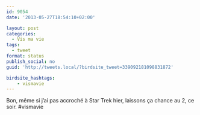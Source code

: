 ```yaml
---
id: 9054
date: '2013-05-27T18:54:10+02:00'

layout: post
categories:
  - Vis ma vie
tags:
  - tweet
format: status
publish_social: no
guid: 'http://tweets.local/?birdsite_tweet=339092181098831872'

birdsite_hashtags:
    - vismavie
---
```


Bon, même si j’ai pas accroché à Star Trek hier, laissons ça chance au 2, ce soir. #vismavie